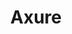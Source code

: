 ---
blog: https://axure.com/blog
facebook: https://facebook.com/axurerp
instagram: https://instagram.com/axuresoftware
linkedin: https://linkedin.com/company/axure-software-solutions
logohandle: axure
sort: axure
title: Axure
twitter: https://x.com/axurerp
website: https://www.axure.com/
wikipedia: https://en.wikipedia.org/wiki/Axure_RP
youtube: https://youtube.com/channel/UCBgDk0MgOuTCDhCSVQcoD0g
---